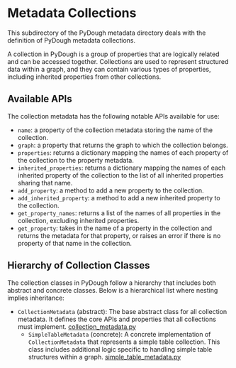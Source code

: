 # Metadata Collections

This subdirectory of the PyDough metadata directory deals with the definition of PyDough metadata collections.

A collection in PyDough is a group of properties that are logically related and can be accessed together. Collections are used to represent structured data within a graph, and they can contain various types of properties, including inherited properties from other collections.

## Available APIs

The collection metadata has the following notable APIs available for use:
- `name`: a property of the collection metadata storing the name of the collection.
- `graph`: a property that returns the graph to which the collection belongs.
- `properties`: returns a dictionary mapping the names of each property of the collection to the property metadata.
- `inherited_properties`: returns a dictionary mapping the names of each inherited property of the collection to the list of all inherited properties sharing that name.
- `add_property`: a method to add a new property to the collection.
- `add_inherited_property`: a method to add a new inherited property to the collection.
- `get_property_names`: returns a list of the names of all properties in the collection, excluding inherited properties.
- `get_property`: takes in the name of a property in the collection and returns the metadata for that property, or raises an error if there is no property of that name in the collection.

## Hierarchy of Collection Classes

The collection classes in PyDough follow a hierarchy that includes both abstract and concrete classes. Below is a hierarchical list where nesting implies inheritance:

- `CollectionMetadata` (abstract): The base abstract class for all collection metadata. It defines the core APIs and properties that all collections must implement. [collection_metadata.py](collection_metadata.py)
  - `SimpleTableMetadata` (concrete): A concrete implementation of `CollectionMetadata` that represents a simple table collection. This class includes additional logic specific to handling simple table structures within a graph. [simple_table_metadata.py](simple_table_metadata.py)